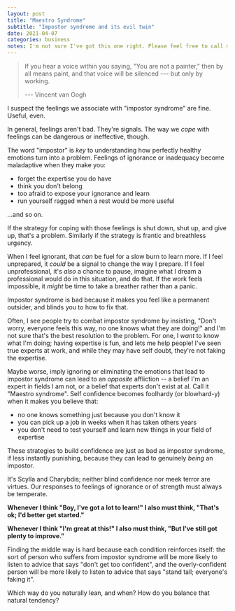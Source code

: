 ```yaml
---
layout: post
title: "Maestro Syndrome"
subtitle: "Impostor syndrome and its evil twin"
date: 2021-04-07
categories: business
notes: I'm not sure I've got this one right. Please feel free to call me out if I'm way off-base.
---
```


> If you hear a voice within you saying, "You are not a painter," then by all means paint, and that voice will be silenced --- but only by working.
>
> --- Vincent van Gogh

I suspect the feelings we associate with "impostor syndrome" are fine. Useful, even.

In general, feelings aren't bad. They're signals. The way we _cope_ with feelings can be dangerous or ineffective, though.

The word "impostor" is _key_ to understanding how perfectly healthy emotions turn into a problem. Feelings of ignorance or inadequacy become maladaptive when they make you:

- forget the expertise you do have
- think you don't belong
- too afraid to expose your ignorance and learn
- run yourself ragged when a rest would be more useful

...and so on.

If the strategy for coping with those feelings is shut down, shut up, and give up, that's a problem. Similarly if the strategy is frantic and breathless urgency.

When I feel ignorant, that _can_ be fuel for a slow burn to learn more. If I feel unprepared, it _could_ be a signal to change the way I prepare. If I feel unprofessional, it's _also_ a chance to pause, imagine what I dream a professional would do in this situation, and do that. If the work feels impossible, it _might_ be time to take a breather rather than a panic.

Impostor syndrome is bad because it makes you feel like a permanent outsider, and blinds you to how to fix that.

Often, I see people try to combat impostor syndrome by insisting, "Don't worry, everyone feels this way, no one knows what they are doing!" and I'm not sure that's the best resolution to the problem. For one, I _want_ to know what I'm doing; having expertise is fun, and lets me help people! I've seen true experts at work, and while they may have self doubt, they're not faking the expertise.

Maybe worse, imply ignoring or eliminating the emotions that lead to impostor syndrome can lead to an _opposite_ affliction -- a belief I'm an expert in fields I am not, or a belief that experts don't exist at al. Call it "Maestro syndrome". Self confidence becomes foolhardy (or blowhard-y) when it makes you believe that:

- no one knows something just because you don't know it
- you can pick up a job in weeks when it has taken others years
- you don't need to test yourself and learn new things in your field of expertise

These strategies to build confidence are just as bad as impostor syndrome, if less instantly punishing, because they can lead to genuinely _being_ an impostor.

It's Scylla and Charybdis; neither blind confidence nor meek terror are virtues. Our responses to feelings of ignorance or of strength must always be temperate.

**Whenever I think "Boy, I've got a lot to learn!" I also must think, "That's ok; I'd better get started."**

**Whenever I think "I'm great at this!" I also must think, "But I've still got plenty to improve."**

Finding the middle way is hard because each condition reinforces itself: the sort of person who suffers from impostor syndrome will be more likely to listen to advice that says "don't get too confident", and the overly-confident person will be more likely to listen to advice that says "stand tall; everyone's faking it".

Which way do you naturally lean, and when? How do you balance that natural tendency?
